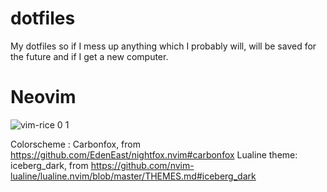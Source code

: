 # dotfiles
My dotfiles so if I mess up anything which I probably will,
will be saved for the future and if I get a new computer.

# Neovim

![vim-rice 0 1](https://github.com/Faraday22/dotfiles/assets/115096700/c09d60d1-f321-4ac9-a2e3-b37921313780)


Colorscheme : Carbonfox, from https://github.com/EdenEast/nightfox.nvim#carbonfox
Lualine theme: iceberg_dark, from https://github.com/nvim-lualine/lualine.nvim/blob/master/THEMES.md#iceberg_dark

